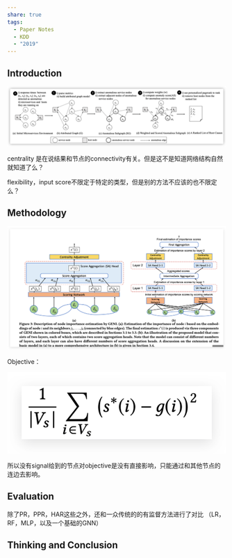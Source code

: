 ```yaml
---
share: true
tags:
  - Paper Notes
  - KDD
  - "2019"
---
```


## Introduction

![Untitled](../../attachments/Untitled.png)

centrality 是在说结果和节点的connectivity有关。但是这不是知道网络结构自然就知道了么？

flexibility，input score不限定于特定的类型，但是别的方法不应该的也不限定么？

## Methodology

![Untitled 1](../../attachments/Untitled%201.png)

Objective：

![Untitled 2](../../attachments/Untitled%202.png)

所以没有signal给到的节点对objective是没有直接影响，只能通过和其他节点的连边去影响。

## Evaluation

除了PR，PPR，HAR这些之外，还和一众传统的的有监督方法进行了对比 （LR，RF，MLP，以及一个基础的GNN）

## Thinking and Conclusion
